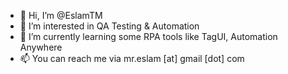 - 👋 Hi, I’m @EslamTM
- 👀 I’m interested in QA Testing & Automation
- 🌱 I’m currently learning some RPA tools like TagUI, Automation Anywhere
- 📫 You can reach me via mr.eslam [at] gmail [dot] com

<!---
EslamGitHub/EslamGitHub is a ✨ special ✨ repository because its `README.md` (this file) appears on your GitHub profile.
You can click the Preview link to take a look at your changes.
--->
